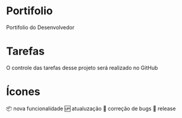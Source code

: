 # Portifolio

Portifolio do Desenvolvedor

# Tarefas

O controle das tarefas desse projeto será realizado no GitHub

# Ícones

:package: nova funcionalidade
:up: atualuzação
:bug: correção de bugs
:checkered_flag: release
